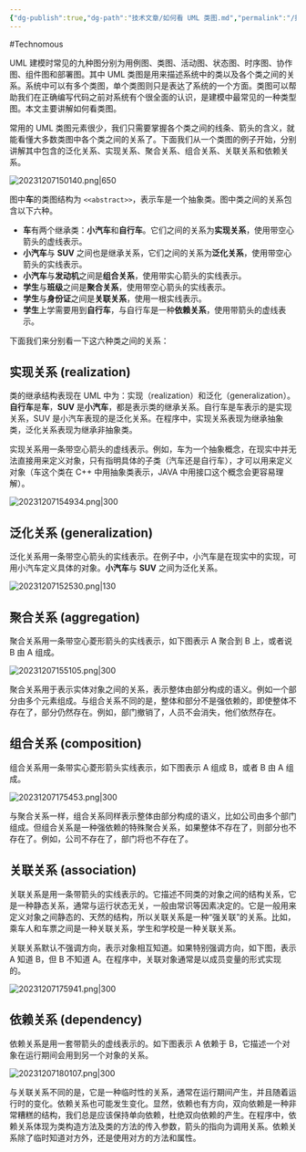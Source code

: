 ```yaml
---
{"dg-publish":true,"dg-path":"技术文章/如何看 UML 类图.md","permalink":"/技术文章/如何看 UML 类图/","dgPassFrontmatter":true}
---
```


#Technomous 

UML 建模时常见的九种图分别为用例图、类图、活动图、状态图、时序图、协作图、组件图和部署图。其中 UML 类图是用来描述系统中的类以及各个类之间的关系。系统中可以有多个类图，单个类图则只是表达了系统的一个方面。类图可以帮助我们在正确编写代码之前对系统有个很全面的认识，是建模中最常见的一种类型图。本文主要讲解如何看类图。

常用的 UML 类图元素很少，我们只需要掌握各个类之间的线条、箭头的含义，就能看懂大多数类图中各个类之间的关系了。下面我们从一个类图的例子开始，分别讲解其中包含的泛化关系、实现关系、聚合关系、组合关系、关联关系和依赖关系。

![20231207150140.png|650](/img/user/0.Asset/resource/20231207150140.png)

图中**车**的类图结构为 `<<abstract>>`，表示车是一个抽象类。图中类之间的关系包含以下六种。

- **车**有两个继承类：**小汽车**和**自行车**。它们之间的关系为**实现关系**，使用带空心箭头的虚线表示。
- **小汽车**与 **SUV** 之间也是继承关系，它们之间的关系为**泛化关系**，使用带空心箭头的实线表示。
- **小汽车**与**发动机**之间是**组合关系**，使用带实心箭头的实线表示。
- **学生**与**班级**之间是**聚合关系**，使用带空心箭头的实线表示。
- **学生**与**身份证**之间是**关联关系**，使用一根实线表示。
- **学生**上学需要用到**自行车**，与自行车是一种**依赖关系**，使用带箭头的虚线表示。

下面我们来分别看一下这六种类之间的关系：

## 实现关系 (realization)

类的继承结构表现在 UML 中为：实现（realization）和泛化（generalization）。**自行车**是**车**，**SUV** 是**小汽车**，都是表示类的继承关系。自行车是车表示的是实现关系，SUV 是小汽车表现的是泛化关系。在程序中，实现关系表现为继承抽象类，泛化关系表现为继承非抽象类。

实现关系用一条带空心箭头的虚线表示。例如，车为一个抽象概念，在现实中并无法直接用来定义对象，只有指明具体的子类（汽车还是自行车），才可以用来定义对象（车这个类在 C++ 中用抽象类表示，JAVA 中用接口这个概念会更容易理解）。

![20231207154934.png|300](/img/user/0.Asset/resource/20231207154934.png)

## 泛化关系 (generalization)

泛化关系用一条带空心箭头的实线表示。在例子中，小汽车是在现实中的实现，可用小汽车定义具体的对象。**小汽车**与 **SUV** 之间为泛化关系。

![20231207152530.png|130](/img/user/0.Asset/resource/20231207152530.png)
## 聚合关系 (aggregation)

聚合关系用一条带空心菱形箭头的实线表示，如下图表示 A 聚合到 B 上，或者说 B 由 A 组成。

![20231207155105.png|300](/img/user/0.Asset/resource/20231207155105.png)

聚合关系用于表示实体对象之间的关系，表示整体由部分构成的语义。例如一个部分由多个元素组成。与组合关系不同的是，整体和部分不是强依赖的，即使整体不存在了，部分仍然存在。例如，部门撤销了，人员不会消失，他们依然存在。

## 组合关系 (composition)

组合关系用一条带实心菱形箭头实线表示，如下图表示 A 组成 B，或者 B 由 A 组成。

![20231207175453.png|300](/img/user/0.Asset/resource/20231207175453.png)

与聚合关系一样，组合关系同样表示整体由部分构成的语义，比如公司由多个部门组成。但组合关系是一种强依赖的特殊聚合关系，如果整体不存在了，则部分也不存在了。例如，公司不存在了，部门将也不存在了。

## 关联关系 (association)

关联关系是用一条带箭头的实线表示的。它描述不同类的对象之间的结构关系，它是一种静态关系，通常与运行状态无关，一般由常识等因素决定的。它是一般用来定义对象之间静态的、天然的结构，所以关联关系是一种“强关联”的关系。比如，乘车人和车票之间是一种关联关系，学生和学校是一种关联关系。

关联关系默认不强调方向，表示对象相互知道。如果特别强调方向，如下图，表示 A 知道 B，但 B 不知道 A。在程序中，关联对象通常是以成员变量的形式实现的。

![20231207175941.png|300](/img/user/0.Asset/resource/20231207175941.png)


## 依赖关系 (dependency)

依赖关系是用一套带箭头的虚线表示的。如下图表示 A 依赖于 B，它描述一个对象在运行期间会用到另一个对象的关系。

![20231207180107.png|300](/img/user/0.Asset/resource/20231207180107.png)

与关联关系不同的是，它是一种临时性的关系，通常在运行期间产生，并且随着运行时的变化。依赖关系也可能发生变化。显然，依赖也有方向，双向依赖是一种非常糟糕的结构，我们总是应该保持单向依赖，杜绝双向依赖的产生。在程序中，依赖关系体现为类构造方法及类的方法的传入参数，箭头的指向为调用关系。依赖关系除了临时知道对方外，还是使用对方的方法和属性。



